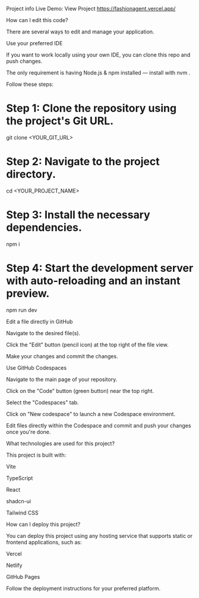 Project info
Live Demo: View Project
https://fashionagent.vercel.app/

How can I edit this code?

There are several ways to edit and manage your application.

Use your preferred IDE

If you want to work locally using your own IDE, you can clone this repo and push changes.

The only requirement is having Node.js & npm installed — install with nvm
.

Follow these steps:

# Step 1: Clone the repository using the project's Git URL.
git clone <YOUR_GIT_URL>

# Step 2: Navigate to the project directory.
cd <YOUR_PROJECT_NAME>

# Step 3: Install the necessary dependencies.
npm i

# Step 4: Start the development server with auto-reloading and an instant preview.
npm run dev

Edit a file directly in GitHub

Navigate to the desired file(s).

Click the "Edit" button (pencil icon) at the top right of the file view.

Make your changes and commit the changes.

Use GitHub Codespaces

Navigate to the main page of your repository.

Click on the "Code" button (green button) near the top right.

Select the "Codespaces" tab.

Click on "New codespace" to launch a new Codespace environment.

Edit files directly within the Codespace and commit and push your changes once you're done.

What technologies are used for this project?

This project is built with:

Vite

TypeScript

React

shadcn-ui

Tailwind CSS

How can I deploy this project?

You can deploy this project using any hosting service that supports static or frontend applications, such as:

Vercel

Netlify

GitHub Pages

Follow the deployment instructions for your preferred platform.
